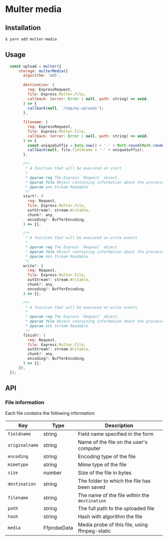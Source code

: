 # Multer media
## Installation
```bash
$ yarn add multer-media
```

## Usage
```javascript
  const upload = multer({
      storage: multerMedia({
        algorithm: 'md5',
        
        destination: (
          req: ExpressRequest,
          file: Express.Multer.File,
          callback: (error: Error | null, path: string) => void,
        ) => {
          callback(null, '/tmp/my-uploads');
        },
        
        filename: (
          req: ExpressRequest,
          file: Express.Multer.File,
          callback: (error: Error | null, path: string) => void,
        ) => {
          const uniqueSuffix = Date.now() + '-' + Math.round(Math.random() * 1E9)
          callback(null, file.fieldname + '-' + uniqueSuffix);
        },

        /**
         * A function that will be executed on start
         *
         * @param req The Express `Request` object.
         * @param file Object containing information about the processed file.
         * @param src Stream Readable
         */
        start?: (
          req: Request,
          file: Express.Multer.File,
          outStream?: stream.Writable,
          chunk?: any,
          encoding?: BufferEncoding,
        ) => {},

        /**
         * A function that will be executed on write events
         *
         * @param req The Express `Request` object.
         * @param file Object containing information about the processed file.
         * @param src Stream Readable
         */
        write?: (
          req: Request,
          file: Express.Multer.File,
          outStream?: stream.Writable,
          chunk?: any,
          encoding?: BufferEncoding,
        ) => {},

        /**
         * A function that will be executed on write events
         *
         * @param req The Express `Request` object.
         * @param file Object containing information about the processed file.
         * @param src Stream Readable
         */
        finish?: (
          req: Request,
          file: Express.Multer.File,
          outStream?: stream.Writable,
          chunk?: any,
          encoding?: BufferEncoding,
        ) => {},
      }),
  });
```

## API
### File information

Each file contains the following information:

Key | Type | Description
--- | --- | ---
`fieldname` | string | Field name specified in the form |
`originalname` | string | Name of the file on the user's computer |
`encoding` | string | Encoding type of the file |
`mimetype` | string | Mime type of the file |
`size` | number | Size of the file in bytes |
`destination` | string | The folder to which the file has been saved |
`filename` | string | The name of the file within the `destination`
`path` | string | The full path to the uploaded file
`hash` | string | Hash with algorithm the file
`media` | FfprobeData | Media probe of this file, using ffmpeg-static
